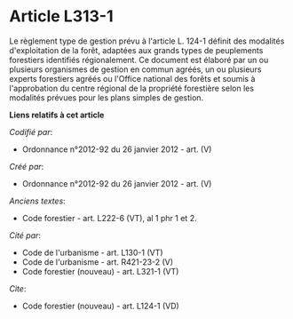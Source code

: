 # Article L313-1

Le règlement type de gestion prévu à l'article L. 124-1 définit des modalités d'exploitation de la forêt, adaptées aux grands
types de peuplements forestiers identifiés régionalement. Ce document est élaboré par un ou plusieurs organismes de gestion
en commun agréés, un ou plusieurs experts forestiers agréés ou l'Office national des forêts et soumis à l'approbation du
centre régional de la propriété forestière selon les modalités prévues pour les plans simples de gestion.

**Liens relatifs à cet article**

_Codifié par_:

  - Ordonnance n°2012-92 du 26 janvier 2012 - art. (V)

_Créé par_:

  - Ordonnance n°2012-92 du 26 janvier 2012 - art. (V)

_Anciens textes_:

  - Code forestier - art. L222-6 (VT), al 1 phr 1 et 2.

_Cité par_:

  - Code de l'urbanisme - art. L130-1 (VT)
  - Code de l'urbanisme - art. R421-23-2 (V)
  - Code forestier (nouveau) - art. L321-1 (VT)

_Cite_:

  - Code forestier (nouveau) - art. L124-1 (VD)
